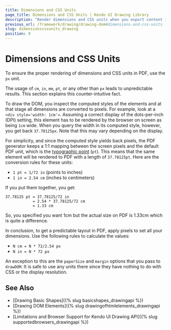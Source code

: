 ```yaml
---
title: Dimensions and CSS Units
page_title: Dimensions and CSS Units | Kendo UI Drawing Library
description: "Render dimensions and CSS units when you export content in PDF with the Kendo UI Drawing library."
previous_url: /framework/drawing/drawing-dom#dimensions-and-css-units
slug: dimensionscssunits_drawing
position: 9
---
```


# Dimensions and CSS Units

To ensure the proper rendering of dimensions and CSS units in PDF, use the `px` unit.

The usage of `cm`, `in`, `mm`, `pt`, or any other than `px` leads to unpredictable results. This section explains this counter-intuitive fact.

To draw the DOM, you inspect the computed styles of the elements and at that stage all dimensions are converted to pixels. For example, look at a `<div style='width: 1cm'>`. Assuming a correct display of the dots-per-inch (DPI) setting, this element has to be rendered by the browser on screen as being `1cm` wide. When you query the width in its computed style, however, you get back `37.78125px`. Note that this may vary depending on the display.

For simplicity, and since the computed style yields back pixels, the PDF generator keeps a 1:1 mapping between the screen pixels and the default PDF unit, which is the [typographic point](http://en.wikipedia.org/wiki/Point_%28typography%29) (`pt`). This means that the same element will be rendered to PDF with a length of `37.78125pt`. Here are the conversion rules for these units:

- `1 pt = 1/72 in` (points to inches)
- `1 in = 2.54 cm` (inches to centimeters)

If you put them together, you get:

```
37.78125 pt = 37.78125/72 in
            = 2.54 * 37.78125/72 cm
            = 1.33 cm
```

So, you specified you want 1cm but the actual size on PDF is 1.33cm which is quite a difference.

In conclusion, to get a predictable layout in PDF, apply pixels to set all your dimensions. Use the following rules to calculate the values:

- `N cm = N * 72/2.54 px`
- `N in = N * 72 px`

An exception to this are the `paperSize` and `margin` options that you pass to `drawDOM`. It is safe to use any units there since they have nothing to do with CSS or the display resolution.

## See Also

* [Drawing Basic Shapes]({% slug basicshapes_drawingapi %})
* [Drawing DOM Elements]({% slug drawingofhtmlelements_drawingapi %})
* [Limitations and Browser Support for Kendo UI Drawing API]({% slug supportedbrowsers_drawingapi %})
